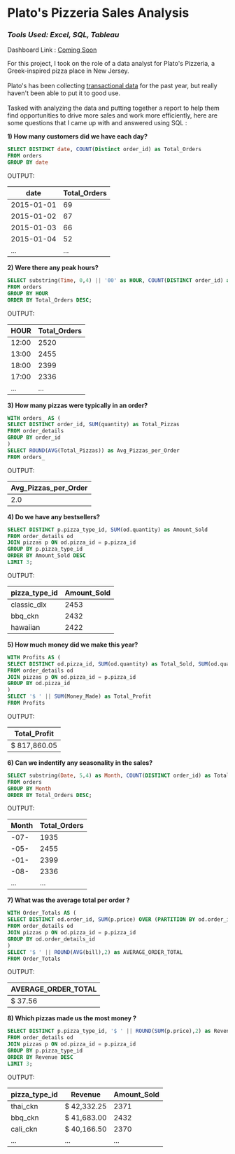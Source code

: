 # Plato's Pizzeria Sales Analysis
### *Tools Used: Excel, SQL, Tableau*

Dashboard Link : [Coming Soon](https://public.tableau.com/app/profile/chrisf03)

For this project, I took on the role of a data analyst for Plato's Pizzeria, a Greek-inspired pizza place in New Jersey.
<br><br>
Plato's has been collecting [transactional data](https://mavenanalytics.io/challenges/maven-pizza-challenge/4) for the past year, but really haven't been able to put it to good use. <br><br>Tasked with analyzing the data and putting together a report to help them find opportunities to drive more sales and work more efficiently, here are some questions that I came up with and answered using SQL : 

<b> 1) How many customers did we have each day? </b> 
```sql
SELECT DISTINCT date, COUNT(Distinct order_id) as Total_Orders
FROM orders
GROUP BY date
```
OUTPUT: 

|date|Total_Orders|
|----|------------|
|2015-01-01|69|
|2015-01-02|67|
|2015-01-03|66|
|2015-01-04|52|
|...|...|

<b> 2) Were there any peak hours? </b>
```sql
SELECT substring(Time, 0,4) || '00' as HOUR, COUNT(DISTINCT order_id) as Total_Orders
FROM orders
GROUP BY HOUR
ORDER BY Total_Orders DESC;
```
OUTPUT:

|HOUR|Total_Orders|
|----|------------|
|12:00|2520|
|13:00|2455|
|18:00|2399|
|17:00|2336|
|...|...|

<b> 3) How many pizzas were typically in an order? </b>
```sql
WITH orders_ AS (
SELECT DISTINCT order_id, SUM(quantity) as Total_Pizzas
FROM order_details
GROUP BY order_id
)
SELECT ROUND(AVG(Total_Pizzas)) as Avg_Pizzas_per_Order
FROM orders_
```
OUTPUT: 

|Avg_Pizzas_per_Order|
|------------|
|2.0|

<b> 4) Do we have any bestsellers? </b>
```sql
SELECT DISTINCT p.pizza_type_id, SUM(od.quantity) as Amount_Sold
FROM order_details od 
JOIN pizzas p ON od.pizza_id = p.pizza_id
GROUP BY p.pizza_type_id
ORDER BY Amount_Sold DESC
LIMIT 3;
```
OUTPUT:

|pizza_type_id|Amount_Sold|
|-------------|-----------|
|classic_dlx|2453|
|bbq_ckn|2432|
|hawaiian|2422|

<b> 5) How much money did we make this year? </b>
```sql
WITH Profits AS (
SELECT DISTINCT od.pizza_id, SUM(od.quantity) as Total_Sold, SUM(od.quantity) * p.price as Money_Made
FROM order_details od
JOIN pizzas p ON od.pizza_id = p.pizza_id
GROUP BY od.pizza_id
)
SELECT '$ ' || SUM(Money_Made) as Total_Profit
FROM Profits
```
OUTPUT:

|Total_Profit|
|------------|
|$ 817,860.05|

<b> 6) Can we indentify any seasonality in the sales? </b>
```sql
SELECT substring(Date, 5,4) as Month, COUNT(DISTINCT order_id) as Total_Orders
FROM orders
GROUP BY Month
ORDER BY Total_Orders DESC;
```
OUTPUT:

|Month|Total_Orders|
|----|------------|
|-07-|1935|
|-05-|2455|
|-01-|2399|
|-08-|2336|
|...|...|

<b> 7) What was the average total per order ? </b>
```sql
WITH Order_Totals AS (
SELECT DISTINCT od.order_id, SUM(p.price) OVER (PARTITION BY od.order_id) as bill
FROM order_details od
JOIN pizzas p ON od.pizza_id = p.pizza_id
GROUP BY od.order_details_id
)
SELECT '$ ' || ROUND(AVG(bill),2) as AVERAGE_ORDER_TOTAL
FROM Order_Totals
```
OUTPUT:

|AVERAGE_ORDER_TOTAL|
|------------|
|$ 37.56|

<b> 8) Which pizzas made us the most money ? </b>
```sql
SELECT DISTINCT p.pizza_type_id, '$ ' || ROUND(SUM(p.price),2) as Revenue, SUM(od.quantity) as Amount_Sold
FROM order_details od 
JOIN pizzas p ON od.pizza_id = p.pizza_id
GROUP BY p.pizza_type_id
ORDER BY Revenue DESC
LIMIT 3;
```
OUTPUT:

|pizza_type_id|Revenue|Amount_Sold|
|-------------|-------|-----------|
|thai_ckn|$ 42,332.25|2371|
|bbq_ckn|$ 41,683.00|2432|
|cali_ckn|$ 40,166.50|2370|
|...|...|...|

